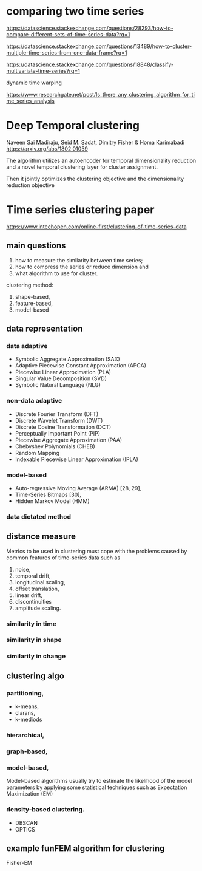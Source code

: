 
# comparing two time series

https://datascience.stackexchange.com/questions/28293/how-to-compare-different-sets-of-time-series-data?rq=1

https://datascience.stackexchange.com/questions/13489/how-to-cluster-multiple-time-series-from-one-data-frame?rq=1

https://datascience.stackexchange.com/questions/18848/classify-multivariate-time-series?rq=1

dynamic time warping

https://www.researchgate.net/post/Is_there_any_clustering_algorithm_for_time_series_analysis

# Deep Temporal clustering

Naveen Sai Madiraju, Seid M. Sadat, Dimitry Fisher & Homa Karimabadi
https://arxiv.org/abs/1802.01059

The algorithm utilizes an autoencoder for temporal dimensionality reduction and a novel temporal clustering layer for cluster assignment.

Then it jointly optimizes the clustering objective and the dimensionality reduction objective

# Time series clustering paper

https://www.intechopen.com/online-first/clustering-of-time-series-data

## main questions

1. how to measure the similarity between time series; 
2. how to compress the series or reduce dimension and 
3. what algorithm to use for cluster.

clustering method: 
1. shape-based, 
2. feature-based, 
3. model-based

## data representation

### data adaptive

* Symbolic Aggregate Approximation (SAX) 
* Adaptive Piecewise Constant Approximation (APCA) 
* Piecewise Linear Approximation (PLA) 
* Singular Value Decomposition (SVD) 
* Symbolic Natural Language (NLG) 


### non-data adaptive

* Discrete Fourier Transform (DFT) 
* Discrete Wavelet Transform (DWT) 
* Discrete Cosine Transformation (DCT) 
* Perceptually Important Point (PIP) 
* Piecewise Aggregate Approximation (PAA) 
* Chebyshev Polynomials (CHEB) 
* Random Mapping 
* Indexable Piecewise Linear Approximation (IPLA) 


### model-based

* Auto-regressive Moving Average (ARMA) [28, 29], 
* Time-Series Bitmaps [30], 
* Hidden Markov Model (HMM)

### data dictated method


## distance measure

Metrics to be used in clustering must cope with the problems caused by common features of time-series data such as 
1. noise, 
2. temporal drift, 
3. longitudinal scaling, 
4. offset translation, 
5. linear drift, 
6. discontinuities
7. amplitude scaling.

### similarity in time

### similarity in shape

### similarity in change

## clustering algo

### partitioning, 

* k-means, 
* clarans, 
* k-mediods

### hierarchical, 

### graph-based, 

### model-based, 

Model-based algorithms usually try to estimate the likelihood of the model parameters by applying some statistical techniques such as Expectation Maximization (EM)

### density-based clustering.

* DBSCAN
* OPTICS

## example funFEM algorithm for clustering

Fisher-EM



